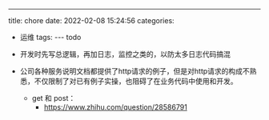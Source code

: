 ---
title: chore
date: 2022-02-08 15:24:56
categories:
- 运维
tags:
--- todo

-  开发时先写总逻辑，再加日志，监控之类的，以防太多日志代码搞混

- 公司各种服务说明文档都提供了http请求的例子，但是对http请求的构成不熟悉，不仅限制了对已有例子实操，也阻碍了在业务代码中使用和开发。
  - get 和 post：
    -  https://www.zhihu.com/question/28586791


